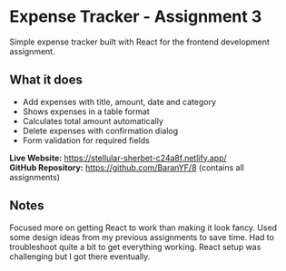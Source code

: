 # Expense Tracker - Assignment 3

Simple expense tracker built with React for the frontend development assignment.

## What it does

- Add expenses with title, amount, date and category
- Shows expenses in a table format
- Calculates total amount automatically  
- Delete expenses with confirmation dialog
- Form validation for required fields

**Live Website:** https://stellular-sherbet-c24a8f.netlify.app/  
**GitHub Repository:** https://github.com/BaranYF/8 (contains all assignments)

## Notes

Focused more on getting React to work than making it look fancy. Used some design ideas from my previous assignments to save time. Had to troubleshoot quite a bit to get everything working. React setup was challenging but I got there eventually.